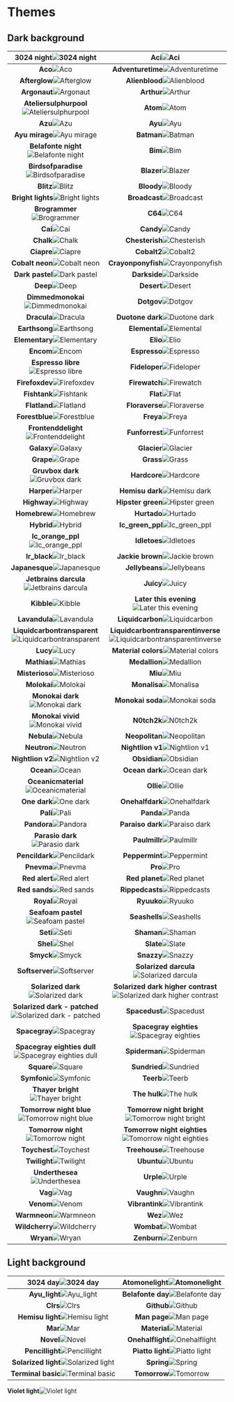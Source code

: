 # Themes

## Dark background

**3024 night**![3024 night](images/3024-Night.png) | **Aci**![Aci](images/Aci.png)
:---------------------------------------------:|:----------------------------------------------:
**Aco**![Aco](images/Aco.png) | **Adventuretime**![Adventuretime](images/AdventureTime.png)
**Afterglow**![Afterglow](images/Afterglow.png) | **Alienblood**![Alienblood](images/AlienBlood.png)
**Argonaut**![Argonaut](images/Argonaut.png) | **Arthur**![Arthur](images/Arthur.png)
**Ateliersulphurpool**![Ateliersulphurpool](images/AtelierSulphurpool.png) | **Atom**![Atom](images/Atom.png)
**Azu**![Azu](images/Azu.png) | **Ayu**![Ayu](images/ayu.png)
**Ayu mirage**![Ayu mirage](images/Ayu-mirage.png) | **Batman**![Batman](images/Batman.png)
**Belafonte night**![Belafonte night](images/Belafonte-Night.png) | **Bim**![Bim](images/Bim.png)
**Birdsofparadise**![Birdsofparadise](images/BirdsOfParadise.png) | **Blazer**![Blazer](images/Blazer.png)
**Blitz**![Blitz](images/Blitz.png) | **Bloody**![Bloody](images/Bloody.png) | **Borland**![Borland](images/Borland.png)
**Bright lights**![Bright lights](images/Bright-Lights.png) | **Broadcast**![Broadcast](images/Broadcast.png)
**Brogrammer**![Brogrammer](images/Brogrammer.png) | **C64**![C64](images/C64.png)
**Cai**![Cai](images/Cai.png) | **Candy**![Candy](images/Candy.png) | **Chalkboard**![Chalkboard](images/Chalkboard.png)
**Chalk**![Chalk](images/Chalk.png) | **Chesterish**![Chesterish](images/Chesterish.png)
**Ciapre**![Ciapre](images/Ciapre.png) | **Cobalt2**![Cobalt2](images/Cobalt2.png)
**Cobalt neon**![Cobalt neon](images/Cobalt-Neon.png) | **Crayonponyfish**![Crayonponyfish](images/CrayonPonyFish.png)
**Dark pastel**![Dark pastel](images/Dark-Pastel.png) | **Darkside**![Darkside](images/Darkside.png)
**Deep**![Deep](images/deep.png) | **Desert**![Desert](images/Desert.png)
**Dimmedmonokai**![Dimmedmonokai](images/DimmedMonokai.png) | **Dotgov**![Dotgov](images/DotGov.png)
**Dracula**![Dracula](images/Dracula.png) | **Duotone dark**![Duotone dark](images/Duotone-Dark.png)
**Earthsong**![Earthsong](images/Earthsong.png) | **Elemental**![Elemental](images/Elemental.png)
**Elementary**![Elementary](images/Elementary.png) | **Elio**![Elio](images/Elio.png)
**Encom**![Encom](images/ENCOM.png) | **Espresso**![Espresso](images/Espresso.png)
**Espresso libre**![Espresso libre](images/Espresso-Libre.png) | **Fideloper**![Fideloper](images/Fideloper.png)
**Firefoxdev**![Firefoxdev](images/FirefoxDev.png) | **Firewatch**![Firewatch](images/Firewatch.png)
**Fishtank**![Fishtank](images/FishTank.png) | **Flat**![Flat](images/Flat.png)
**Flatland**![Flatland](images/Flatland.png) | **Floraverse**![Floraverse](images/Floraverse.png)
**Forestblue**![Forestblue](images/ForestBlue.png) | **Freya**![Freya](images/Freya.png)
**Frontenddelight**![Frontenddelight](images/FrontEndDelight.png) | **Funforrest**![Funforrest](images/FunForrest.png)
**Galaxy**![Galaxy](images/Galaxy.png) | **Glacier**![Glacier](images/Glacier.png)
**Grape**![Grape](images/Grape.png) | **Grass**![Grass](images/Grass.png)
**Gruvbox dark**![Gruvbox dark](images/Gruvbox-Dark.png) | **Hardcore**![Hardcore](images/Hardcore.png)
**Harper**![Harper](images/Harper.png) | **Hemisu dark**![Hemisu dark](images/Hemisu-dark.png)
**Highway**![Highway](images/Highway.png) | **Hipster green**![Hipster green](images/Hipster-Green.png)
**Homebrew**![Homebrew](images/Homebrew.png) | **Hurtado**![Hurtado](images/Hurtado.png)
**Hybrid**![Hybrid](images/Hybrid.png) | **Ic_green_ppl**![Ic_green_ppl](images/IC_Green_PPL.png)
**Ic_orange_ppl**![Ic_orange_ppl](images/IC_Orange_PPL.png) | **Idletoes**![Idletoes](images/idleToes.png)
**Ir_black**![Ir_black](images/IR_Black.png) | **Jackie brown**![Jackie brown](images/Jackie-Brown.png)
**Japanesque**![Japanesque](images/Japanesque.png) | **Jellybeans**![Jellybeans](images/Jellybeans.png)
**Jetbrains darcula**![Jetbrains darcula](images/JetBrains-Darcula.png) | **Juicy**![Juicy](images/Juicy.png)
**Kibble**![Kibble](images/Kibble.png) | **Later this evening**![Later this evening](images/Later-This-Evening.png)
**Lavandula**![Lavandula](images/Lavandula.png) | **Liquidcarbon**![Liquidcarbon](images/LiquidCarbon.png)
**Liquidcarbontransparent**![Liquidcarbontransparent](images/LiquidCarbonTransparent.png) | **Liquidcarbontransparentinverse**![Liquidcarbontransparentinverse](images/LiquidCarbonTransparentInverse.png)
**Lucy**![Lucy](images/Lucy.png) | **Material colors**![Material colors](images/Material-colors.png) | **Materialdark**![Materialdark](images/MaterialDark.png)
**Mathias**![Mathias](images/Mathias.png) | **Medallion**![Medallion](images/Medallion.png)
**Misterioso**![Misterioso](images/Misterioso.png) | **Miu**![Miu](images/Miu.png)
**Molokai**![Molokai](images/Molokai.png) | **Monalisa**![Monalisa](images/MonaLisa.png)
**Monokai dark**![Monokai dark](images/Monokai-dark.png) | **Monokai soda**![Monokai soda](images/Monokai-Soda.png)
**Monokai vivid**![Monokai vivid](images/Monokai-Vivid.png) | **N0tch2k**![N0tch2k](images/N0tch2k.png)
**Nebula**![Nebula](images/Nebula.png) | **Neopolitan**![Neopolitan](images/Neopolitan.png)
**Neutron**![Neutron](images/Neutron.png) | **Nightlion v1**![Nightlion v1](images/NightLion-v1.png)
**Nightlion v2**![Nightlion v2](images/NightLion-v2.png) | **Obsidian**![Obsidian](images/Obsidian.png)
**Ocean**![Ocean](images/Ocean.png) | **Ocean dark**![Ocean dark](images/Ocean-dark.png)
**Oceanicmaterial**![Oceanicmaterial](images/OceanicMaterial.png) | **Ollie**![Ollie](images/Ollie.png)
**One dark**![One dark](images/One-dark.png) | **Onehalfdark**![Onehalfdark](images/OneHalfDark.png)
**Pali**![Pali](images/Pali.png) | **Panda**![Panda](images/Panda.png)
**Pandora**![Pandora](images/Pandora.png) | **Paraiso dark**![Paraiso dark](images/Paraiso-Dark.png)
**Parasio dark**![Parasio dark](images/Parasio-Dark.png) | **Paulmillr**![Paulmillr](images/PaulMillr.png)
**Pencildark**![Pencildark](images/PencilDark.png) | **Peppermint**![Peppermint](images/Peppermint.png)
**Pnevma**![Pnevma](images/Pnevma.png) | **Pro**![Pro](images/Pro.png)
**Red alert**![Red alert](images/Red-Alert.png) | **Red planet**![Red planet](images/Red-Planet.png)
**Red sands**![Red sands](images/Red-Sands.png) | **Rippedcasts**![Rippedcasts](images/Rippedcasts.png)
**Royal**![Royal](images/Royal.png) | **Ryuuko**![Ryuuko](images/Ryuuko.png)
**Seafoam pastel**![Seafoam pastel](images/Seafoam-Pastel.png) | **Seashells**![Seashells](images/SeaShells.png)
**Seti**![Seti](images/Seti.png) | **Shaman**![Shaman](images/Shaman.png)
**Shel**![Shel](images/Shel.png) | **Slate**![Slate](images/Slate.png)
**Smyck**![Smyck](images/Smyck.png) | **Snazzy**![Snazzy](images/Snazzy.png)
**Softserver**![Softserver](images/SoftServer.png) | **Solarized darcula**![Solarized darcula](images/Solarized-Darcula.png)
**Solarized dark**![Solarized dark](images/Solarized-Dark.png) | **Solarized dark higher contrast**![Solarized dark higher contrast](images/Solarized-Dark-Higher-Contrast.png)
**Solarized dark - patched**![Solarized dark - patched](images/Solarized-Dark---Patched.png) | **Spacedust**![Spacedust](images/Spacedust.png)
**Spacegray**![Spacegray](images/SpaceGray.png) | **Spacegray eighties**![Spacegray eighties](images/SpaceGray-Eighties.png)
**Spacegray eighties dull**![Spacegray eighties dull](images/SpaceGray-Eighties-Dull.png) | **Spiderman**![Spiderman](images/Spiderman.png)
**Square**![Square](images/Square.png) | **Sundried**![Sundried](images/Sundried.png)
**Symfonic**![Symfonic](images/Symfonic.png) | **Teerb**![Teerb](images/Teerb.png)
**Thayer bright**![Thayer bright](images/Thayer-Bright.png) | **The hulk**![The hulk](images/The-Hulk.png)
**Tomorrow night blue**![Tomorrow night blue](images/Tomorrow-Night-Blue.png) | **Tomorrow night bright**![Tomorrow night bright](images/Tomorrow-Night-Bright.png)
**Tomorrow night**![Tomorrow night](images/Tomorrow-Night.png) | **Tomorrow night eighties**![Tomorrow night eighties](images/Tomorrow-Night-Eighties.png)
**Toychest**![Toychest](images/ToyChest.png) | **Treehouse**![Treehouse](images/Treehouse.png)
**Twilight**![Twilight](images/Twilight.png) | **Ubuntu**![Ubuntu](images/Ubuntu.png)
**Underthesea**![Underthesea](images/UnderTheSea.png) | **Urple**![Urple](images/Urple.png)
**Vag**![Vag](images/Vag.png) | **Vaughn**![Vaughn](images/Vaughn.png)
**Venom**![Venom](images/Venom.png) | **Vibrantink**![Vibrantink](images/VibrantInk.png) | **Violet dark**![Violet dark](images/Violet-Dark.png)
**Warmneon**![Warmneon](images/WarmNeon.png) | **Wez**![Wez](images/Wez.png)
**Wildcherry**![Wildcherry](images/WildCherry.png) | **Wombat**![Wombat](images/Wombat.png)
**Wryan**![Wryan](images/Wryan.png) | **Zenburn**![Zenburn](images/Zenburn.png)

## Light background

**3024 day**![3024 day](images/3024-Day.png) | **Atomonelight**![Atomonelight](images/AtomOneLight.png)
:---------------------------------------------:|:----------------------------------------------:
**Ayu_light**![Ayu_light](images/ayu_light.png) | **Belafonte day**![Belafonte day](images/Belafonte-Day.png)
**Clrs**![Clrs](images/CLRS.png) | **Github**![Github](images/Github.png)
**Hemisu light**![Hemisu light](images/Hemisu-light.png) | **Man page**![Man page](images/Man-Page.png)
**Mar**![Mar](images/Mar.png) | **Material**![Material](images/Material.png)
**Novel**![Novel](images/Novel.png) | **Onehalflight**![Onehalflight](images/OneHalfLight.png)
**Pencillight**![Pencillight](images/PencilLight.png) | **Piatto light**![Piatto light](images/Piatto-Light.png)
**Solarized light**![Solarized light](images/Solarized-Light.png) | **Spring**![Spring](images/Spring.png)
**Terminal basic**![Terminal basic](images/Terminal-Basic.png) | **Tomorrow**![Tomorrow](images/Tomorrow.png)
**Violet light**![Violet light](images/Violet-Light.png)
